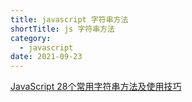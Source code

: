 ```yaml
---
title: javascript 字符串方法
shortTitle: js 字符串方法
category:
  - javascript
date: 2021-09-23
---
```


[JavaScript 28个常用字符串方法及使用技巧](https://juejin.cn/post/7010928535053271077)
